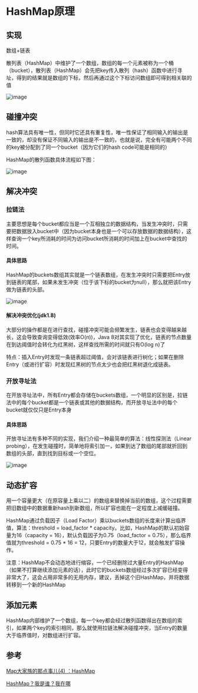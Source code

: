 # HashMap原理

## 实现
数组+链表

散列表（HashMap）中维护了一个数组，数组的每一个元素被称为一个桶（bucket），散列表（HashMap）会先把key传入散列（hash）函数中进行寻址，得到的结果就是数组的下标，然后再通过这个下标访问数组即可得到相关联的值

![image](https://img-blog.csdnimg.cn/20190421224635798.png?x-oss-process=image/watermark,type_ZmFuZ3poZW5naGVpdGk,shadow_10,text_aHR0cHM6Ly9ibG9nLmNzZG4ubmV0L2NoYW9fc2hlbg==,size_16,color_FFFFFF,t_70 "")

## 碰撞冲突
hash算法具有唯一性，但同时它还具有重复性，唯一性保证了相同输入的输出是一致的，却没有保证不同输入的输出是不一致的，也就是说，完全有可能两个不同的key被分配到了同一个bucket（因为它们的hash code可能是相同的）

HashMap的散列函数具体流程如下图：

![image](https://img-blog.csdnimg.cn/20190421230126417.png?x-oss-process=image/watermark,type_ZmFuZ3poZW5naGVpdGk,shadow_10,text_aHR0cHM6Ly9ibG9nLmNzZG4ubmV0L2NoYW9fc2hlbg==,size_16,color_FFFFFF,t_70 "")

## 解决冲突
### 拉链法
主要思想是每个bucket都应当是一个互相独立的数据结构，当发生冲突时，只需要把数据放入bucket中（因为bucket本身也是一个可以存放数据的数据结构），这样查询一个key所消耗的时间为访问bucket所消耗的时间加上在bucket中查找的时间。

#### 具体思路
HashMap的buckets数组其实就是一个链表数组，在发生冲突时只需要把Entry放到链表的尾部，如果未发生冲突（位于该下标的bucket为null），那么就把该Entry做为链表的头部。

![image](https://img-blog.csdnimg.cn/20190421231841839.png?x-oss-process=image/watermark,type_ZmFuZ3poZW5naGVpdGk,shadow_10,text_aHR0cHM6Ly9ibG9nLmNzZG4ubmV0L2NoYW9fc2hlbg==,size_16,color_FFFFFF,t_70 "")

#### 解决冲突优化(jdk1.8)
大部分的操作都是在进行查找，碰撞冲突可能会频繁发生，链表也会变得越来越长，这会导致查询变得低效(效率O(n))，Java 8对其实现了优化，链表的节点数量在到达阈值时会转化为红黑树，这样查找所需的时间就只有O(log n)了

特点：插入Entry时发现一条链表超过阈值，会对该链表进行树化；如果在删除Entry（或进行扩容）时发现红黑树的节点太少也会把红黑树退化成链表。

### 开放寻址法
在开放寻址法中，所有Entry都会存储在buckets数组，一个明显的区别是，拉链法中的每个bucket都是一个链表或其他的数据结构，而开放寻址法中的每个bucket就仅仅只是Entry本身

#### 具体思路
开放寻址法有多种不同的实现，我们介绍一种最简单的算法：线性探测法（Linear probing），在发生碰撞时，简单地将索引加一，如果到达了数组的尾部就折回到数组的头部，直到找到目标或一个空位。

![image](https://img-blog.csdnimg.cn/20190421233221776.png?x-oss-process=image/watermark,type_ZmFuZ3poZW5naGVpdGk,shadow_10,text_aHR0cHM6Ly9ibG9nLmNzZG4ubmV0L2NoYW9fc2hlbg==,size_16,color_FFFFFF,t_70 "")

## 动态扩容
用一个容量更大（在原容量上乘以二）的数组来替换掉当前的数组，这个过程需要把旧数组中的数据重新hash到新数组，所以扩容也能在一定程度上减缓碰撞。

HashMap通过负载因子（Load Factor）乘以buckets数组的长度来计算出临界值，算法：threshold = load_factor * capacity。比如，HashMap的默认初始容量为16（capacity = 16），默认负载因子为0.75（load_factor = 0.75），那么临界值就为threshold = 0.75 * 16 = 12，只要Entry的数量大于12，就会触发扩容操作。

注意：HashMap不会动态地进行缩容，一个已经删除过大量Entry的HashMap（如果不打算继续添加元素的话），此时它的buckets数组经过多次扩容已经变得非常大了，这会占用非常多的无用内存，建议，丢掉这个旧HashMap，并将数据转移到一个新的HashMap

## 添加元素
HashMap内部维护了一个数组，每一个key都会经过散列函数得出在数组的索引，如果两个key的索引相同，那么就使用拉链法解决碰撞冲突，当Entry的数量大于临界值时，对数组进行扩容。

## 参考
[Map大家族的那点事儿(4) ：HashMap](http://www.importnew.com/29724.html)

[HashMap？我是谁？我在哪](http://www.importnew.com/31278.html)

